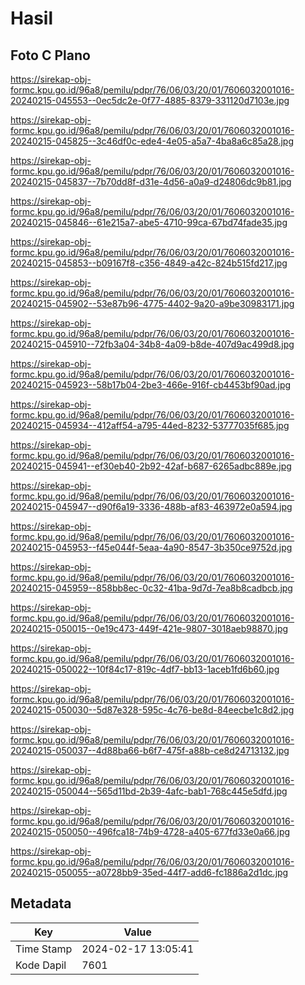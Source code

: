 # Hasil

## Foto C Plano

https://sirekap-obj-formc.kpu.go.id/96a8/pemilu/pdpr/76/06/03/20/01/7606032001016-20240215-045553--0ec5dc2e-0f77-4885-8379-331120d7103e.jpg

https://sirekap-obj-formc.kpu.go.id/96a8/pemilu/pdpr/76/06/03/20/01/7606032001016-20240215-045825--3c46df0c-ede4-4e05-a5a7-4ba8a6c85a28.jpg

https://sirekap-obj-formc.kpu.go.id/96a8/pemilu/pdpr/76/06/03/20/01/7606032001016-20240215-045837--7b70dd8f-d31e-4d56-a0a9-d24806dc9b81.jpg

https://sirekap-obj-formc.kpu.go.id/96a8/pemilu/pdpr/76/06/03/20/01/7606032001016-20240215-045846--61e215a7-abe5-4710-99ca-67bd74fade35.jpg

https://sirekap-obj-formc.kpu.go.id/96a8/pemilu/pdpr/76/06/03/20/01/7606032001016-20240215-045853--b09167f8-c356-4849-a42c-824b515fd217.jpg

https://sirekap-obj-formc.kpu.go.id/96a8/pemilu/pdpr/76/06/03/20/01/7606032001016-20240215-045902--53e87b96-4775-4402-9a20-a9be30983171.jpg

https://sirekap-obj-formc.kpu.go.id/96a8/pemilu/pdpr/76/06/03/20/01/7606032001016-20240215-045910--72fb3a04-34b8-4a09-b8de-407d9ac499d8.jpg

https://sirekap-obj-formc.kpu.go.id/96a8/pemilu/pdpr/76/06/03/20/01/7606032001016-20240215-045923--58b17b04-2be3-466e-916f-cb4453bf90ad.jpg

https://sirekap-obj-formc.kpu.go.id/96a8/pemilu/pdpr/76/06/03/20/01/7606032001016-20240215-045934--412aff54-a795-44ed-8232-53777035f685.jpg

https://sirekap-obj-formc.kpu.go.id/96a8/pemilu/pdpr/76/06/03/20/01/7606032001016-20240215-045941--ef30eb40-2b92-42af-b687-6265adbc889e.jpg

https://sirekap-obj-formc.kpu.go.id/96a8/pemilu/pdpr/76/06/03/20/01/7606032001016-20240215-045947--d90f6a19-3336-488b-af83-463972e0a594.jpg

https://sirekap-obj-formc.kpu.go.id/96a8/pemilu/pdpr/76/06/03/20/01/7606032001016-20240215-045953--f45e044f-5eaa-4a90-8547-3b350ce9752d.jpg

https://sirekap-obj-formc.kpu.go.id/96a8/pemilu/pdpr/76/06/03/20/01/7606032001016-20240215-045959--858bb8ec-0c32-41ba-9d7d-7ea8b8cadbcb.jpg

https://sirekap-obj-formc.kpu.go.id/96a8/pemilu/pdpr/76/06/03/20/01/7606032001016-20240215-050015--0e19c473-449f-421e-9807-3018aeb98870.jpg

https://sirekap-obj-formc.kpu.go.id/96a8/pemilu/pdpr/76/06/03/20/01/7606032001016-20240215-050022--10f84c17-819c-4df7-bb13-1aceb1fd6b60.jpg

https://sirekap-obj-formc.kpu.go.id/96a8/pemilu/pdpr/76/06/03/20/01/7606032001016-20240215-050030--5d87e328-595c-4c76-be8d-84eecbe1c8d2.jpg

https://sirekap-obj-formc.kpu.go.id/96a8/pemilu/pdpr/76/06/03/20/01/7606032001016-20240215-050037--4d88ba66-b6f7-475f-a88b-ce8d24713132.jpg

https://sirekap-obj-formc.kpu.go.id/96a8/pemilu/pdpr/76/06/03/20/01/7606032001016-20240215-050044--565d11bd-2b39-4afc-bab1-768c445e5dfd.jpg

https://sirekap-obj-formc.kpu.go.id/96a8/pemilu/pdpr/76/06/03/20/01/7606032001016-20240215-050050--496fca18-74b9-4728-a405-677fd33e0a66.jpg

https://sirekap-obj-formc.kpu.go.id/96a8/pemilu/pdpr/76/06/03/20/01/7606032001016-20240215-050055--a0728bb9-35ed-44f7-add6-fc1886a2d1dc.jpg


## Metadata

| Key        | Value               |
| ---------- | ------------------- |
| Time Stamp | 2024-02-17 13:05:41 |
| Kode Dapil | 7601                |



